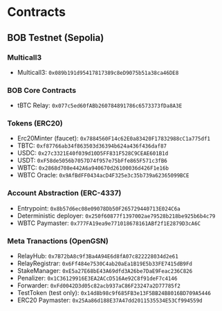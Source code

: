 # Contracts

## BOB Testnet (Sepolia)

### Multicall3

- Multicall3: `0x089b191d95417817389c8eD9075b51a38ca46DE8`

### BOB Core Contracts

- tBTC Relay: `0x077c5ed60fABb260784891786c6573373fDa8A3E`

### Tokens (ERC20)

- Erc20Minter (faucet): `0x7884560F14c62E0a83420F17832988cC1a775df1`
- TBTC: `0xf87766ab34f863503d36394b624a436f436daf87`
- USDC: `0x27c3321E40f039d10D5FF831F528C9CEAE601B1d`
- USDT: `0xF58de5056b7057D74f957e75bFfe865F571c3fB6`
- WBTC: `0x2868d708e442A6a940670d26100036d426F1e16b`
- WBTC Oracle: `0x9AfBdFF0434acD4F325e3c35b739a62365099BCE`

### Account Abstraction (ERC-4337)

- Entrypoint: `0x8b57d6ec08e09078Db50F265729440713E024C6a`
- Deterministic deployer: `0x250f60877f1397002ae79528b218be925b6b4c79`
- WBTC Paymaster: `0x777FA19ea9e771018678161ABf2f1E2879D3cA6C`

### Meta Tranactions (OpenGSN)

- RelayHub: `0x7B72bA8c9f3Ba4A94E6d8fA07c822228034d2e61`
- RelayRegistrar: `0x6Ff484e7530C4ab20aEa1B19E5b33FE7415dB9Fd`
- StakeManager: `0xE5a27E68bE43A69dfd3A26be7DaE9Feac236C826`
- Penalizer: `0x1C36129916E3EA2ACcD516Ae92C8f91deF7c4146`
- Forwarder: `0xFd0042D3d05c82acb937aC86F23247a2D77785f2`
- TestToken (test only): `0x14d8b98c9f685FB3e13F5BB24B8016BD709A5446`
- ERC20 Paymaster: `0x25Aa86d188E37A47dd2011535534E53Cf994559d`